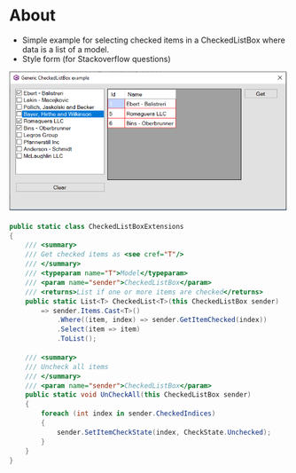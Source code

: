 ﻿# About


- Simple example for selecting checked items in a CheckedListBox where data is a list of a model.
- Style form (for Stackoverflow questions)

![Screen Shot](assets/ScreenShot.png)

```csharp
public static class CheckedListBoxExtensions
{
    /// <summary>
    /// Get checked items as <see cref="T"/>
    /// </summary>
    /// <typeparam name="T">Model</typeparam>
    /// <param name="sender">CheckedListBox</param>
    /// <returns>List if one or more items are checked</returns>
    public static List<T> CheckedList<T>(this CheckedListBox sender)
        => sender.Items.Cast<T>()
            .Where((item, index) => sender.GetItemChecked(index))
            .Select(item => item)
            .ToList();

    /// <summary>
    /// Uncheck all items
    /// </summary>
    /// <param name="sender">CheckedListBox</param>
    public static void UnCheckAll(this CheckedListBox sender)
    {
        foreach (int index in sender.CheckedIndices)
        {
            sender.SetItemCheckState(index, CheckState.Unchecked);
        }
    }
}
```